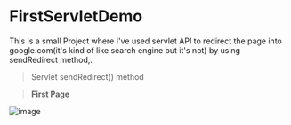 # FirstServletDemo
This is a small Project where I've used servlet API to redirect the page into google.com(it's kind of like search engine but it's not) by using sendRedirect method,.

> Servlet sendRedirect() method

> **First Page**

![image](https://user-images.githubusercontent.com/52199294/61079416-76d45580-a440-11e9-84b6-8cf33e145bd8.png)

